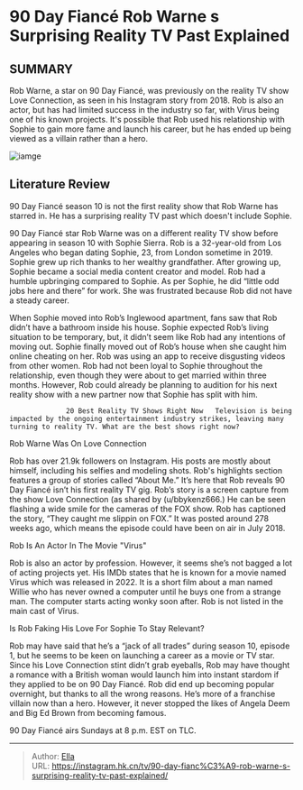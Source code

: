 # 90 Day Fiancé Rob Warne s Surprising Reality TV Past Explained


## SUMMARY 



  Rob Warne, a star on 90 Day Fiancé, was previously on the reality TV show Love Connection, as seen in his Instagram story from 2018.   Rob is also an actor, but has had limited success in the industry so far, with Virus being one of his known projects.   It&#39;s possible that Rob used his relationship with Sophie to gain more fame and launch his career, but he has ended up being viewed as a villain rather than a hero.  

![iamge](https://static1.srcdn.com/wordpress/wp-content/uploads/2023/11/90-day-fiance-_-rob-warne-s-surprising-reality-tv-past-explained.jpg)

## Literature Review
90 Day Fiancé season 10 is not the first reality show that Rob Warne has starred in. He has a surprising reality TV past which doesn&#39;t include Sophie.




90 Day Fiancé star Rob Warne was on a different reality TV show before appearing in season 10 with Sophie Sierra. Rob is a 32-year-old from Los Angeles who began dating Sophie, 23, from London sometime in 2019. Sophie grew up rich thanks to her wealthy grandfather. After growing up, Sophie became a social media content creator and model. Rob had a humble upbringing compared to Sophie. As per Sophie, he did “little odd jobs here and there” for work. She was frustrated because Rob did not have a steady career.




When Sophie moved into Rob’s Inglewood apartment, fans saw that Rob didn’t have a bathroom inside his house. Sophie expected Rob’s living situation to be temporary, but, it didn’t seem like Rob had any intentions of moving out. Sophie finally moved out of Rob’s house when she caught him online cheating on her. Rob was using an app to receive disgusting videos from other women. Rob had not been loyal to Sophie throughout the relationship, even though they were about to get married within three months. However, Rob could already be planning to audition for his next reality show with a new partner now that Sophie has split with him.

                  20 Best Reality TV Shows Right Now   Television is being impacted by the ongoing entertainment industry strikes, leaving many turning to reality TV. What are the best shows right now?    


 Rob Warne Was On Love Connection 

 




Rob has over 21.9k followers on Instagram. His posts are mostly about himself, including his selfies and modeling shots. Rob&#39;s highlights section features a group of stories called “About Me.” It’s here that Rob reveals 90 Day Fiancé isn’t his first reality TV gig. Rob’s story is a screen capture from the show Love Connection (as shared by (u/bbykenz666.) He can be seen flashing a wide smile for the cameras of the FOX show. Rob has captioned the story, “They caught me slippin on FOX.” It was posted around 278 weeks ago, which means the episode could have been on air in July 2018.



 Rob Is An Actor In The Movie &#34;Virus&#34; 
          

Rob is also an actor by profession. However, it seems she’s not bagged a lot of acting projects yet. His IMDb states that he is known for a movie named Virus which was released in 2022. It is a short film about a man named Willie who has never owned a computer until he buys one from a strange man. The computer starts acting wonky soon after. Rob is not listed in the main cast of Virus.






 Is Rob Faking His Love For Sophie To Stay Relevant? 
          

Rob may have said that he’s a “jack of all trades” during season 10, episode 1, but he seems to be keen on launching a career as a movie or TV star. Since his Love Connection stint didn’t grab eyeballs, Rob may have thought a romance with a British woman would launch him into instant stardom if they applied to be on 90 Day Fiancé. Rob did end up becoming popular overnight, but thanks to all the wrong reasons. He’s more of a franchise villain now than a hero. However, it never stopped the likes of Angela Deem and Big Ed Brown from becoming famous.



90 Day Fiancé airs Sundays at 8 p.m. EST on TLC.









---

> Author: [Ella](https://instagram.hk.cn/)  
> URL: https://instagram.hk.cn/tv/90-day-fianc%C3%A9-rob-warne-s-surprising-reality-tv-past-explained/  

